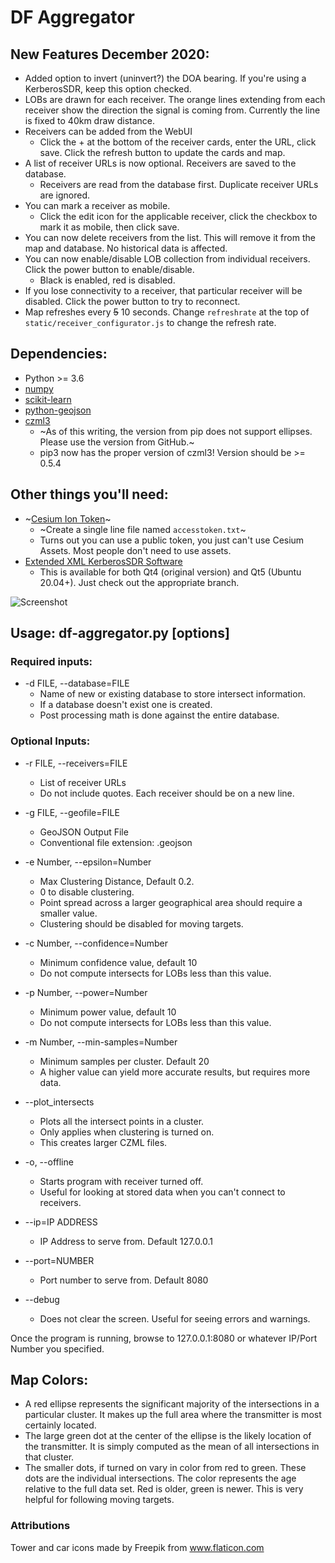 # DF Aggregator

## New Features December 2020:
- Added option to invert (uninvert?) the DOA bearing. If you're using a KerberosSDR,
  keep this option checked.
- LOBs are drawn for each receiver. The orange lines extending from each receiver
  show the direction the signal is coming from. Currently the line is fixed to 40km
  draw distance.
- Receivers can be added from the WebUI
    - Click the + at the bottom of the receiver cards, enter the URL, click save.
    Click the refresh button to update the cards and map.
- A list of receiver URLs is now optional. Receivers are saved to the database.
    - Receivers are read from the database first. Duplicate receiver URLs are ignored.
- You can mark a receiver as mobile.
    - Click the edit icon for the applicable receiver, click the checkbox to mark
      it as mobile, then click save.
- You can now delete receivers from the list. This will remove it from the map
and database. No historical data is affected.
- You can now enable/disable LOB collection from individual receivers.
Click the power button to enable/disable.
    - Black is enabled, red is disabled.
- If you lose connectivity to a receiver, that particular receiver will be disabled.
  Click the power button to try to reconnect.
- Map refreshes every ~~5~~ 10 seconds. Change `refreshrate` at the top of `static/receiver_configurator.js` to change the refresh rate.

## Dependencies:
- Python >= 3.6
- [numpy](https://numpy.org/install/)
- [scikit-learn](https://scikit-learn.org/stable/install.html)
- [python-geojson](https://python-geojson.readthedocs.io/en/latest/)
- [czml3](https://github.com/poliastro/czml3)
    - ~As of this writing, the version from pip does not support ellipses. Please use the version from GitHub.~
    - pip3 now has the proper version of czml3! Version should be >= 0.5.4

## Other things you'll need:
- ~[Cesium Ion Token](https://cesium.com/docs/tutorials/quick-start/)~
    - ~Create a single line file named ```accesstoken.txt```~
    - Turns out you can use a public token, you just can't use Cesium Assets.
      Most people don't need to use assets.
- [Extended XML KerberosSDR Software](https://github.com/ckoval7/kerberossdr)
    - This is available for both Qt4 (original version) and Qt5 (Ubuntu 20.04+). Just check out the appropriate branch.

![Screenshot](https://raw.githubusercontent.com/ckoval7/df-aggregator/master/screenshots/Screenshot%20from%202020-12-05%2009-14-40.png)

## Usage: df-aggregator.py [options]

### Required inputs:

-  -d FILE, --database=FILE
    - Name of new or existing database to store intersect information.
    - If a database doesn't exist one is created.
    - Post processing math is done against the entire database.

### Optional Inputs:
-  -r FILE, --receivers=FILE
    - List of receiver URLs
    - Do not include quotes. Each receiver should be on a new line.

-  -g FILE, --geofile=FILE
    - GeoJSON Output File
    - Conventional file extension: .geojson

-  -e Number, --epsilon=Number
    - Max Clustering Distance, Default 0.2.
    - 0 to disable clustering.
    - Point spread across a larger geographical area should require a smaller value.
    - Clustering should be disabled for moving targets.

-  -c Number, --confidence=Number
    - Minimum confidence value, default 10
    - Do not compute intersects for LOBs less than this value.

-  -p Number, --power=Number
    - Minimum power value, default 10
    - Do not compute intersects for LOBs less than this value.

-  -m Number, --min-samples=Number
    - Minimum samples per cluster. Default 20
    - A higher value can yield more accurate results, but requires more data.

-  --plot_intersects     
    - Plots all the intersect points in a cluster.
    - Only applies when clustering is turned on.
    - This creates larger CZML files.

-  -o, --offline
    - Starts program with receiver turned off.
    - Useful for looking at stored data when you can't connect to receivers.

-  --ip=IP ADDRESS
    - IP Address to serve from. Default 127.0.0.1

-  --port=NUMBER
    - Port number to serve from. Default 8080

-  --debug
    - Does not clear the screen. Useful for seeing errors and warnings.

Once the program is running, browse to 127.0.0.1:8080 or whatever IP/Port Number you specified.


## Map Colors:

- A red ellipse represents the significant majority of the intersections in a particular cluster.
  It makes up the full area where the transmitter is most certainly located.
- The large green dot at the center of the ellipse is the likely location of the transmitter.
  It is simply computed as the mean of all intersections in that cluster.
- The smaller dots, if turned on vary in color from red to green. These dots are the individual
  intersections. The color represents the age relative to the full data set. Red is older, green is
  newer. This is very helpful for following moving targets.

### Attributions
Tower and car icons made by Freepik from www.flaticon.com
